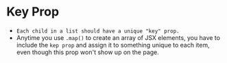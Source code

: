 # Key Prop
- ```Each child in a list should have a unique "key" prop.```
- Anytime you use ```.map()``` to create an array of JSX elements, you have to include the ```kep prop``` and assign it to something unique to each item, even though this prop won't show up on the page.